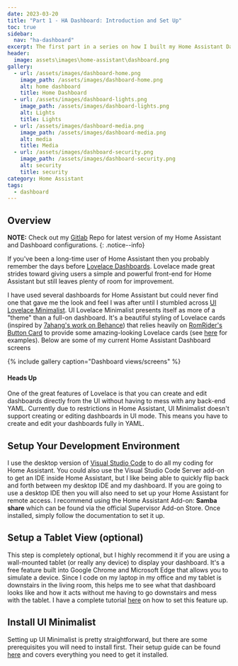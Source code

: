 ```yaml
---
date: 2023-03-20
title: "Part 1 - HA Dashboard: Introduction and Set Up"
toc: true
sidebar: 
  nav: "ha-dashboard"
excerpt: The first part in a series on how I built my Home Assistant Dashboard with UI Lovelace Minimalist.
header:
  image: assets\images\home-assistant\dashboard.png
gallery:
  - url: /assets/images/dashboard-home.png
    image_path: /assets/images/dashboard-home.png
    alt: home dashboard
    title: Home Dashboard
  - url: /assets/images/dashboard-lights.png
    image_path: /assets/images/dashboard-lights.png
    alt: Lights
    title: Lights
  - url: /assets/images/dashboard-media.png
    image_path: /assets/images/dashboard-media.png
    alt: media
    title: Media
  - url: /assets/images/dashboard-security.png
    image_path: /assets/images/dashboard-security.png
    alt: security
    title: security
category: Home Assistant
tags:
  - dashboard
---
```


## Overview

**NOTE:** Check out my [Gitlab](https://gitlab.com/atxcoder_smart_home/home-assistant-config) Repo for latest version of my Home Assistant and Dashboard configurations.
{: .notice--info}


If you've been a long-time user of Home Assistant then you probably remember the days before [Lovelace Dashboards](https://www.home-assistant.io/dashboards/). Lovelace made great strides toward giving users a simple and powerful front-end for Home Assistant but still leaves plenty of room for improvement.

I have used several dashboards for Home Assistant but could never find one that gave me the look and feel I was after until I stumbled across [UI Lovelace Minimalist](https://ui-lovelace-minimalist.github.io/UI/). UI Lovelace Minimalist presents itself as more of a "theme" than a full-on dashboard. It's a beautiful styling of Lovelace cards (inspired by [7ahang's work on Behance](https://www.behance.net/gallery/88433905/Redesign-Smart-Home)) that relies heavily on [RomRider's Button Card](https://github.com/custom-cards/button-card) to provide some amazing-looking Lovelace cards (see [here](https://ui-lovelace-minimalist.github.io/UI/usage/cards/card_battery/) for examples). Below are some of my current Home Assistant Dashboard screens 

{% include gallery caption="Dashboard views/screens" %}

<div class="notice--warning">
  <h4>Heads Up</h4>
  <p>One of the great features of Lovelace is that you can create and edit dashboards directly from the UI without having to mess with any back-end YAML. Currently due to restrictions in Home Assistant, UI Minimalist doesn't support creating or editing dashboards in UI mode. This means you have to create and edit your dashboards fully in YAML.</p>
</div>



## Setup Your Development Environment

I use the desktop version of [Visual Studio Code](https://code.visualstudio.com/) to do all my coding for Home Assistant. You could also use the Visual Studio Code Server add-on to get an IDE inside Home Assistant, but I like being able to quickly flip back and forth between my desktop IDE and my dashboard. If you are going to use a desktop IDE then you will also need to set up your Home Assistant for remote access. I recommend using the Home Assistant Add-on: **Samba share** which can be found via the official Supervisor Add-on Store. Once installed, simply follow the documentation to set it up.

## Setup a Tablet View (optional)

This step is completely optional, but I highly recommend it if you are using a wall-mounted tablet (or really any device) to display your dashboard. It's a free feature built into Google Chrome and Microsoft Edge that allows you to simulate a device. Since I code on my laptop in my office and my tablet is downstairs in the living room, this helps me to see what that dashboard looks like and how it acts without me having to go downstairs and mess with the tablet. I have a complete tutorial [here]() on how to set this feature up.

## Install UI Minimalist

Setting up UI Minimalist is pretty straightforward, but there are some prerequisites you will need to install first. Their setup guide can be found [here](https://ui-lovelace-minimalist.github.io/UI/setup/download/) and covers everything you need to get it installed.


